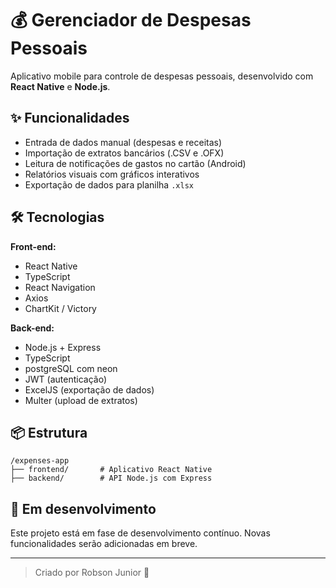 # 💰 Gerenciador de Despesas Pessoais

Aplicativo mobile para controle de despesas pessoais, desenvolvido com **React Native** e **Node.js**.

## ✨ Funcionalidades

- Entrada de dados manual (despesas e receitas)
- Importação de extratos bancários (.CSV e .OFX)
- Leitura de notificações de gastos no cartão (Android)
- Relatórios visuais com gráficos interativos
- Exportação de dados para planilha `.xlsx`

## 🛠 Tecnologias

**Front-end:**
- React Native
- TypeScript
- React Navigation
- Axios
- ChartKit / Victory

**Back-end:**
- Node.js + Express
- TypeScript
- postgreSQL com neon
- JWT (autenticação)
- ExcelJS (exportação de dados)
- Multer (upload de extratos)

## 📦 Estrutura

```
/expenses-app
├── frontend/       # Aplicativo React Native
├── backend/        # API Node.js com Express

```

## 🚧 Em desenvolvimento

Este projeto está em fase de desenvolvimento contínuo. Novas funcionalidades serão adicionadas em breve.

---

> Criado por Robson Junior 🚀
